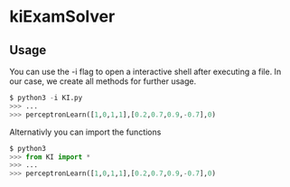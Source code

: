 # kiExamSolver

## Usage
You can use the -i flag to open a interactive shell after executing a file. In our case, we create all methods for further usage.
```py
$ python3 -i KI.py
>>> ...
>>> perceptronLearn([1,0,1,1],[0.2,0.7,0.9,-0.7],0)
```

Alternativly you can import the functions
```py
$ python3
>>> from KI import *
>>> ...
>>> perceptronLearn([1,0,1,1],[0.2,0.7,0.9,-0.7],0)
```
